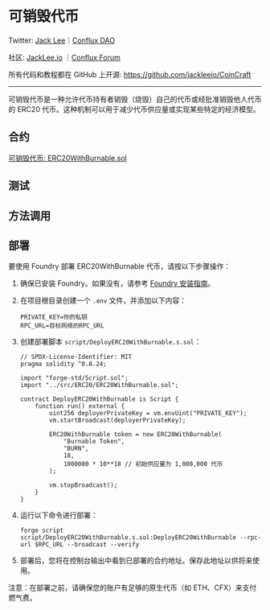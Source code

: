 # 可销毁代币

Twitter: [Jack Lee](https://x.com/jackleeio)｜[Conflux DAO](https://x.com/ConfluxDAO)

社区: [JackLee.io](https://jacklee.io/) ｜[Conflux Forum](https://forum.conflux.fun/)

所有代码和教程都在 GitHub 上开源: https://github.com/jackleeio/CoinCraft

---

可销毁代币是一种允许代币持有者销毁（烧毁）自己的代币或经批准销毁他人代币的 ERC20 代币。这种机制可以用于减少代币供应量或实现某些特定的经济模型。

## 合约

[可销毁代币: ERC20WithBurnable.sol](../src/ERC20/ERC20WithBurnable.sol)

## 测试

## 方法调用

## 部署

要使用 Foundry 部署 ERC20WithBurnable 代币，请按以下步骤操作：

1. 确保已安装 Foundry。如果没有，请参考 [Foundry 安装指南](https://book.getfoundry.sh/getting-started/installation)。

2. 在项目根目录创建一个 `.env` 文件，并添加以下内容：

   ```
   PRIVATE_KEY=你的私钥
   RPC_URL=目标网络的RPC_URL
   ```

3. 创建部署脚本 `script/DeployERC20WithBurnable.s.sol`：

   ```solidity:script/DeployERC20WithBurnable.s.sol
   // SPDX-License-Identifier: MIT
   pragma solidity ^0.8.24;

   import "forge-std/Script.sol";
   import "../src/ERC20/ERC20WithBurnable.sol";

   contract DeployERC20WithBurnable is Script {
       function run() external {
           uint256 deployerPrivateKey = vm.envUint("PRIVATE_KEY");
           vm.startBroadcast(deployerPrivateKey);

           ERC20WithBurnable token = new ERC20WithBurnable(
               "Burnable Token",
               "BURN",
               18,
               1000000 * 10**18 // 初始供应量为 1,000,000 代币
           );

           vm.stopBroadcast();
       }
   }
   ```

4. 运行以下命令进行部署：

   ```
   forge script script/DeployERC20WithBurnable.s.sol:DeployERC20WithBurnable --rpc-url $RPC_URL --broadcast --verify
   ```

5. 部署后，您将在控制台输出中看到已部署的合约地址。保存此地址以供将来使用。

注意：在部署之前，请确保您的账户有足够的原生代币（如 ETH、CFX）来支付燃气费。